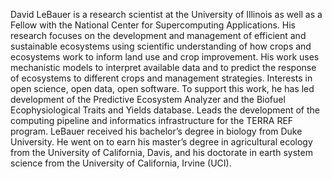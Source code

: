 David LeBauer is a research scientist at the University of Illinois as well as a Fellow with the National Center for Supercomputing Applications. 
His research focuses on the development and management of efficient and sustainable ecosystems using scientific understanding of how crops and ecosystems work to inform land use and crop improvement. 
His work uses mechanistic models to interpret available data and to predict the response of ecosystems to different crops and management strategies.
Interests in open science, open data, open software. 
To support this work, he has led development of the Predictive Ecosystem Analyzer and the Biofuel Ecophysiological Traits and Yields database.
Leads the development of the computing pipeline and informatics infrastructure for the TERRA REF program.
LeBauer received his bachelor’s degree in biology from Duke University. He went on to earn his master’s degree in agricultural ecology from the University of California, Davis, and his doctorate in earth system science from the University of California, Irvine (UCI).
